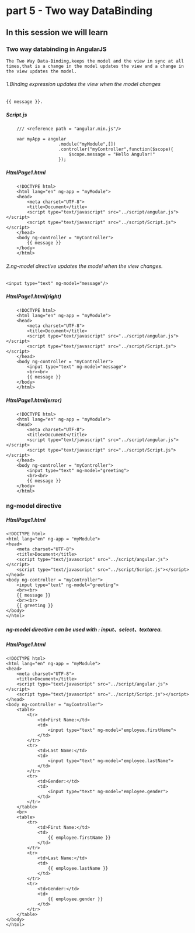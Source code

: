 # part 5 - Two way DataBinding

## In this session we will learn

### Two way databinding in AngularJS
    
    The Two Way Data-Binding,keeps the model and the view in sync at all times,that is a change in the model updates the view and a change in the view updates the model.

######  1.Binding expression updates the view when the model changes 
    {{ message }}.

#####    Script.js
        /// <reference path = "angular.min.js"/>

        var myApp = angular
                        .module("myModule",[])
                        .controller("myController",function($scope){
                            $scope.message = "Hello Angular!"
                        });

#####   HtmlPage1.html
        <!DOCTYPE html>
        <html lang="en" ng-app = "myModule">
        <head>
            <meta charset="UTF-8">
            <title>Document</title>
            <script type="text/javascript" src="../script/angular.js"></script>
            <script type="text/javascript" src="../script/Script.js"></script>
        </head>
        <body ng-controller = "myController">
            {{ message }}
        </body>
        </html>

######  2.ng-model directive updates the model when the view changes.
    <input type="text" ng-model="message"/>

#####   HtmlPage1.html(right)
        <!DOCTYPE html>
        <html lang="en" ng-app = "myModule">
        <head>
            <meta charset="UTF-8">
            <title>Document</title>
            <script type="text/javascript" src="../script/angular.js"></script>
            <script type="text/javascript" src="../script/Script.js"></script>
        </head>
        <body ng-controller = "myController">
            <input type="text" ng-model="message">
            <br><br>
            {{ message }}
        </body>
        </html>

#####   HtmlPage1.html(error)
        <!DOCTYPE html>
        <html lang="en" ng-app = "myModule">
        <head>
            <meta charset="UTF-8">
            <title>Document</title>
            <script type="text/javascript" src="../script/angular.js"></script>
            <script type="text/javascript" src="../script/Script.js"></script>
        </head>
        <body ng-controller = "myController">
            <input type="text" ng-model="greeting">
            <br><br>
            {{ message }}
        </body>
        </html>
### ng-model directive

#####   HtmlPage1.html
    <!DOCTYPE html>
    <html lang="en" ng-app = "myModule">
    <head>
        <meta charset="UTF-8">
        <title>Document</title>
        <script type="text/javascript" src="../script/angular.js"></script>
        <script type="text/javascript" src="../script/Script.js"></script>
    </head>
    <body ng-controller = "myController">
        <input type="text" ng-model="greeting">
        <br><br>
        {{ message }}
        <br><br>
        {{ greeting }}
    </body>
    </html>

##### ng-model directive can be used with : input、select、textarea.

#####   HtmlPage1.html
    <!DOCTYPE html>
    <html lang="en" ng-app = "myModule">
    <head>
        <meta charset="UTF-8">
        <title>Document</title>
        <script type="text/javascript" src="../script/angular.js"></script>
        <script type="text/javascript" src="../script/Script.js"></script>
    </head>
    <body ng-controller = "myController">
        <table>
            <tr>
                <td>First Name:</td>
                <td>
                    <input type="text" ng-model="employee.firstName">
                </td>
            </tr>
            <tr>
                <td>Last Name:</td>
                <td>
                    <input type="text" ng-model="employee.lastName">
                </td>
            </tr>
            <tr>
                <td>Gender:</td>
                <td>
                    <input type="text" ng-model="employee.gender">
                </td>
            </tr>
        </table>
        <br>
        <table>
            <tr>
                <td>First Name:</td>
                <td>
                    {{ employee.firstName }}
                </td>
            </tr>
            <tr>
                <td>Last Name:</td>
                <td>
                    {{ employee.lastName }}
                </td>
            </tr>
            <tr>
                <td>Gender:</td>
                <td>
                    {{ employee.gender }}
                </td>
            </tr>
        </table>
    </body>
    </html>
